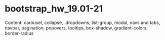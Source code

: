 # bootstrap_hw_19.01-21
Content: carousel, collapse, .dropdowns, list-group, modal, navs and tabs, navbar, pagination, popovers, tooltips, box-shadow, gradient-colors, border-radius
